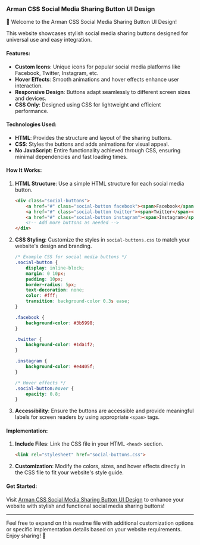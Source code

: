 ### Arman CSS Social Media Sharing Button UI Design

🌟 Welcome to the Arman CSS Social Media Sharing Button UI Design!

This website showcases stylish social media sharing buttons designed for universal use and easy integration.

#### Features:
- **Custom Icons**: Unique icons for popular social media platforms like Facebook, Twitter, Instagram, etc.
- **Hover Effects**: Smooth animations and hover effects enhance user interaction.
- **Responsive Design**: Buttons adapt seamlessly to different screen sizes and devices.
- **CSS Only**: Designed using CSS for lightweight and efficient performance.

#### Technologies Used:
- **HTML**: Provides the structure and layout of the sharing buttons.
- **CSS**: Styles the buttons and adds animations for visual appeal.
- **No JavaScript**: Entire functionality achieved through CSS, ensuring minimal dependencies and fast loading times.

#### How It Works:
1. **HTML Structure**: Use a simple HTML structure for each social media button.
   ```html
   <div class="social-buttons">
       <a href="#" class="social-button facebook"><span>Facebook</span></a>
       <a href="#" class="social-button twitter"><span>Twitter</span></a>
       <a href="#" class="social-button instagram"><span>Instagram</span></a>
       <!-- Add more buttons as needed -->
   </div>
   ```

2. **CSS Styling**: Customize the styles in `social-buttons.css` to match your website's design and branding.
   ```css
   /* Example CSS for social media buttons */
   .social-button {
       display: inline-block;
       margin: 0 10px;
       padding: 10px;
       border-radius: 5px;
       text-decoration: none;
       color: #fff;
       transition: background-color 0.3s ease;
   }

   .facebook {
       background-color: #3b5998;
   }

   .twitter {
       background-color: #1da1f2;
   }

   .instagram {
       background-color: #e4405f;
   }

   /* Hover effects */
   .social-button:hover {
       opacity: 0.8;
   }
   ```

3. **Accessibility**: Ensure the buttons are accessible and provide meaningful labels for screen readers by using appropriate `<span>` tags.

#### Implementation:
1. **Include Files**: Link the CSS file in your HTML `<head>` section.
   ```html
   <link rel="stylesheet" href="social-buttons.css">
   ```

2. **Customization**: Modify the colors, sizes, and hover effects directly in the CSS file to fit your website's style guide.

#### Get Started:
Visit [Arman CSS Social Media Sharing Button UI Design](https://www.armansocialbuttons.com) to enhance your website with stylish and functional social media sharing buttons!

---

Feel free to expand on this readme file with additional customization options or specific implementation details based on your website requirements. Enjoy sharing! 🚀
